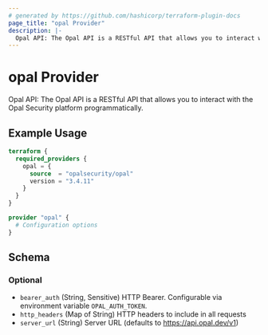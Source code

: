 ```yaml
---
# generated by https://github.com/hashicorp/terraform-plugin-docs
page_title: "opal Provider"
description: |-
  Opal API: The Opal API is a RESTful API that allows you to interact with the Opal Security platform programmatically.
---
```


# opal Provider

Opal API: The Opal API is a RESTful API that allows you to interact with the Opal Security platform programmatically.

## Example Usage

```terraform
terraform {
  required_providers {
    opal = {
      source  = "opalsecurity/opal"
      version = "3.4.11"
    }
  }
}

provider "opal" {
  # Configuration options
}
```

<!-- schema generated by tfplugindocs -->
## Schema

### Optional

- `bearer_auth` (String, Sensitive) HTTP Bearer. Configurable via environment variable `OPAL_AUTH_TOKEN`.
- `http_headers` (Map of String) HTTP headers to include in all requests
- `server_url` (String) Server URL (defaults to https://api.opal.dev/v1)
